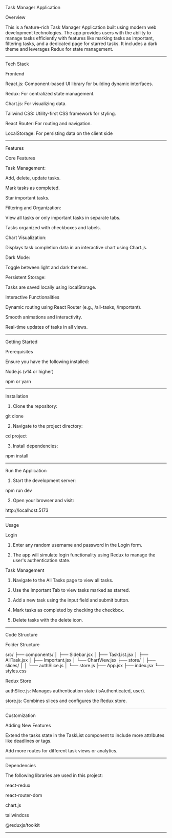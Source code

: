 Task Manager Application

Overview

This is a feature-rich Task Manager Application built using modern web development technologies. The app provides users with the ability to manage tasks efficiently with features like marking tasks as important, filtering tasks, and a dedicated page for starred tasks. It includes a dark theme and leverages Redux for state management.


---

Tech Stack

Frontend

React.js: Component-based UI library for building dynamic interfaces.

Redux: For centralized state management.

Chart.js: For visualizing data.

Tailwind CSS: Utility-first CSS framework for styling.

React Router: For routing and navigation.




LocalStorage: For persisting data on the client side



---

Features

Core Features

Task Management:

Add, delete, update tasks.

Mark tasks as completed.

Star important tasks.


Filtering and Organization:

View all tasks or only important tasks in separate tabs.

Tasks organized with checkboxes and labels.


Chart Visualization:

Displays task completion data in an interactive chart using Chart.js.


Dark Mode:

Toggle between light and dark themes.


Persistent Storage:

Tasks are saved locally using localStorage.



Interactive Functionalities

Dynamic routing using React Router (e.g., /all-tasks, /important).

Smooth animations and interactivity.

Real-time updates of tasks in all views.



---

Getting Started

Prerequisites

Ensure you have the following installed:

Node.js (v14 or higher)

npm or yarn



---

Installation

1. Clone the repository:

git clone <repository-URL>


2. Navigate to the project directory:

cd project


3. Install dependencies:

npm install




---

Run the Application

1. Start the development server:

npm run dev


2. Open your browser and visit:

http://localhost:5173




---

Usage

Login

1. Enter any random username and password in the Login form.


2. The app will simulate login functionality using Redux to manage the user's authentication state.



Task Management

1. Navigate to the All Tasks page to view all tasks.


2. Use the Important Tab to view tasks marked as starred.


3. Add a new task using the input field and submit button.


4. Mark tasks as completed by checking the checkbox.


5. Delete tasks with the delete icon.




---

Code Structure

Folder Structure

src/
├── components/
│   ├── Sidebar.jsx
│   ├── TaskList.jsx
│   ├── AllTask.jsx
│   ├── Important.jsx
│   └── ChartView.jsx
├── store/
│   ├── slices/
│   │   └── authSlice.js
│   └── store.js
├── App.jsx
├── index.jsx
└── styles.css

Redux Store

authSlice.js: Manages authentication state (isAuthenticated, user).

store.js: Combines slices and configures the Redux store.



---

Customization

Adding New Features

Extend the tasks state in the TaskList component to include more attributes like deadlines or tags.

Add more routes for different task views or analytics.



---

Dependencies

The following libraries are used in this project:

react-redux

react-router-dom

chart.js

tailwindcss

@reduxjs/toolkit



---
